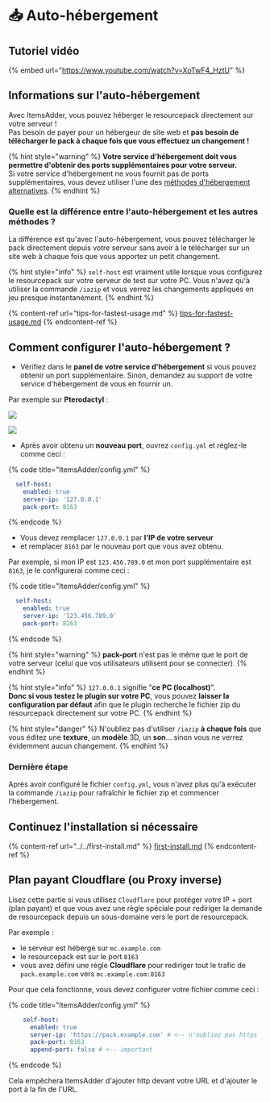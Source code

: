 # 📥 Auto-hébergement

## Tutoriel vidéo

{% embed url="https://www.youtube.com/watch?v=XoTwF4_HztU" %}

## Informations sur l'auto-hébergement

Avec ItemsAdder, vous pouvez héberger le resourcepack directement sur votre serveur !\
Pas besoin de payer pour un hébergeur de site web et **pas besoin de télécharger le pack à chaque fois que vous effectuez un changement !**

{% hint style="warning" %}
**Votre service d'hébergement doit vous permettre d'obtenir des ports supplémentaires pour votre serveur.**\
Si votre service d'hébergement ne vous fournit pas de ports supplémentaires, vous devez utiliser l'une des [méthodes d'hébergement alternatives](./).
{% endhint %}

### Quelle est la différence entre l'auto-hébergement et les autres méthodes ?

La différence est qu'avec l'auto-hébergement, vous pouvez télécharger le pack directement depuis votre serveur sans avoir à le télécharger sur un site web à chaque fois que vous apportez un petit changement.

{% hint style="info" %}
`self-host` est vraiment utile lorsque vous configurez le resourcepack sur votre serveur de test sur votre PC. Vous n'avez qu'à utiliser la commande `/iazip` et vous verrez les changements appliqués en jeu presque instantanément.
{% endhint %}

{% content-ref url="tips-for-fastest-usage.md" %}
[tips-for-fastest-usage.md](tips-for-fastest-usage.md)
{% endcontent-ref %}

## Comment configurer l'auto-hébergement ?

* Vérifiez dans le **panel de votre service d'hébergement** si vous pouvez obtenir un port supplémentaire. Sinon, demandez au support de votre service d'hébergement de vous en fournir un.

Par exemple sur **Pterodactyl** :

![](../../.gitbook/assets/image\_\(104\).png)

![](../../.gitbook/assets/image\_\(101\).png)

* Après avoir obtenu un **nouveau port**, ouvrez `config.yml` et réglez-le comme ceci :

{% code title="ItemsAdder/config.yml" %}
```yaml
  self-host:
    enabled: true
    server-ip: '127.0.0.1'
    pack-port: 8163
```
{% endcode %}

* Vous devez remplacer `127.0.0.1` par **l'IP de votre serveur**
* et remplacer `8163` par le nouveau port que vous avez obtenu.

Par exemple, si mon IP est `123.456.789.0` et mon port supplémentaire est `8163`, je le configurerai comme ceci :

{% code title="ItemsAdder/config.yml" %}
```yaml
  self-host:
    enabled: true
    server-ip: '123.456.789.0'
    pack-port: 8163
```
{% endcode %}

{% hint style="warning" %}
**pack-port** n'est pas le même que le port de votre serveur (celui que vos utilisateurs utilisent pour se connecter).
{% endhint %}

{% hint style="info" %}
`127.0.0.1` signifie "**ce PC (localhost)**".\
**Donc si vous testez le plugin sur votre PC**, vous pouvez **laisser la configuration par défaut** afin que le plugin recherche le fichier zip du resourcepack directement sur votre PC.
{% endhint %}

{% hint style="danger" %}
N'oubliez pas d'utiliser `/iazip` **à chaque fois** que vous éditez une **texture**, un **modèle** 3D, un **son**... sinon vous ne verrez évidemment aucun changement.
{% endhint %}

### Dernière étape

Après avoir configuré le fichier `config.yml`, vous n'avez plus qu'à exécuter la commande `/iazip` pour rafraîchir le fichier zip et commencer l'hébergement.

## Continuez l'installation si nécessaire

{% content-ref url="../../first-install.md" %}
[first-install.md](../../first-install.md)
{% endcontent-ref %}

## Plan payant Cloudflare (ou Proxy inverse)

Lisez cette partie si vous utilisez `Cloudflare` pour protéger votre IP + port (plan payant) et que vous avez une règle spéciale pour rediriger la demande de resourcepack depuis un sous-domaine vers le port de resourcepack.

Par exemple :

* le serveur est hébergé sur `mc.example.com`
* le resourcepack est sur le port `8163`
* vous avez défini une règle **Cloudflare** pour rediriger tout le trafic de `pack.example.com` vers `mc.example.com:8163`

Pour que cela fonctionne, vous devez configurer votre fichier comme ceci :

{% code title="ItemsAdder/config.yml" %}
```yaml
    self-host:
      enabled: true
      server-ip: 'https://pack.example.com' # <-- n'oubliez pas https
      pack-port: 8163
      append-port: false # <-- important
```
{% endcode %}

Cela empêchera ItemsAdder d'ajouter http devant votre URL et d'ajouter le port à la fin de l'URL.
